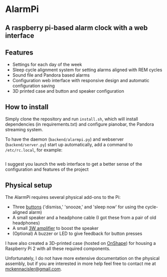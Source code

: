 # AlarmPi
## A raspberry pi-based alarm clock with a web interface

## Features
 - Settings for each day of the week
 - Sleep cycle alignment system for setting alarms aligned with REM cycles
 - Sound file and Pandora based alarms
 - Configuration web interface with responsive design and automatic configuration saving
 - 3D printed case and button and speaker configuration

## How to install
Simply clone the repository and run `install.sh`, which will install dependencies (in requirements.txt) and configure pianobar, the Pandora streaming system.

To have the daemon (`backend/alarmpi.py`) and webserver (`backend/server.py`) start up automatically, add a command to `/etc/rc.local`, for example:
``` sudo -u pi python /home/pi/AlarmPi/backend/alarmpi.py && sudo -u pi python /home/pi/AlarmPi/backend/server.py
```

I suggest you launch the web interface to get a better sense of the configuration and features of the project

## Physical setup
The AlarmPi requires several physical add-ons to the Pi:
 - Three [buttons](http://www.digikey.com/product-detail/en/e-switch/RP3502MABLK/EG1932-ND/280450) ('dismiss,' 'snooze,' and 'sleep now' for using the cycle-aligned alarm)
 - A small speaker and a headphone cable (I got these from a pair of old headphones)
 - A small [3W amplifier](https://www.amazon.com/uxcell%C2%AE-PAM8403-Digital-Amplifier-2-5-5V/dp/B00EZI0RGA/ref=sr_1_2?rps=1&ie=UTF8&qid=1468202034&sr=8-2&keywords=PAM8403&refinements=p_85%3A2470955011) to boost the speaker
 - (Optional) A buzzer or LED to give feedback for button presses

I have also created a 3D-printed case (hosted on [OnShape](https://cad.onshape.com/documents/572a233d16a9cb5c5a07492d/w/6e8dac4342ebed8540e47ba9/e/8249a621653d40b8929a5b40)) for housing a Raspberry Pi 2 with all these required components.

Unfortunately, I do not have more extensive documentation on the physical assembly, but if you are interested in more help feel free to contact me at mckennacisler@gmail.com.
